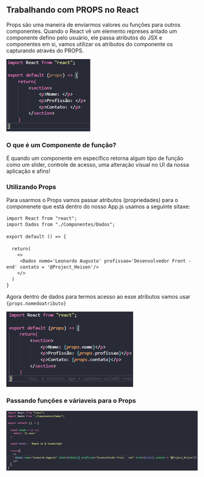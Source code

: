 ## Trabalhando com PROPS no React 

Props são uma maneira de enviarmos valores ou funções para outros componentes. Quando o React vê um elemento represes antado
um componente defino pelo usuário, ele passa atributos do JSX e componentes em si, vamos utilizar os atributos do componente 
os capturando através do PROPS.

![img](Screenshot_1.png)
### O que é um Componente de função?

É quando um componente em específico retorna algum tipo de função como um slider, controle de acesso, uma alteração
visual no UI da nossa aplicação e afins!


### Utilizando Props

Para usarmos o Props vamos passar atributos (propriedades) para o componenete que está dentro do nosso App.js 
usamos a seguinte sitaxe:

``` 
import React from "react";
import Dados from "./Componentes/Dados";

export default () => {

  return(
    <>
     <Dados nome='Leonardo Augusto' profissao='Desenvolvedor Front - end' contato = '@Project_Heisen'/>
    </>
  )
}
```

Agora dentro de dados para termos acesso ao esse atributos vamos usar `{props.nomedoatributo}`

![img](Screenshot_2.png)


### Passando funções e váriaveis para o Props

![img](Screenshot_3.png)

